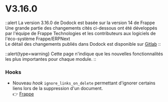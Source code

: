 # V3.16.0

::alert
La version 3.16.0 de Dodock est basée sur la version 14 de Frappe  
Une grande partie des changements cités ci-dessous ont été développés par l'équipe de Frappe Technologies et les contributeurs aux logiciels de l'éco-système Frappe/ERPNext  
Le détail des changements publiés dans Dodock est disponible sur [Gitlab](https://gitlab.com/dokos/dodock/-/releases/v3.16.0)
::

::alert{type=warning}
Cette page n'indique que les nouvelles fonctionnalités les plus importantes pour chaque module.
::

### Hooks

- Nouveau *hook* `ignore_links_on_delete` permettant d'ignorer certains liens lors de la suppression d'un document.  
:point_right: [Frappe](https://github.com/frappe/frappe/pull/19347)
